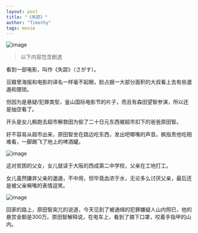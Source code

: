```yaml
---
layout: post
title: "《失踪》"
author: "Timothy"
tags: movie 
---
```


![image](https://user-images.githubusercontent.com/106022681/185012389-5155d1ac-9610-40f8-8e66-865c8958a864.png)

> 以下内容包含剧透

看到一部电影，叫作《失踪》（さがす）。

豆瓣里海报和电影的译名一样毫不起眼，脸占据一大部分面积的大叔看上去有些邋遢和猥琐。

但因为是悬疑/犯罪类型，釜山国际电影节的片子，而且有森田望智参演，所以还是抽空看了。

开头是女儿枫跑去超市解救因为偷了二十日元东西被超市扣下的爸爸原田智。

好不容易从超市出来，原田智坐在路边吃东西，发出吧唧嘴的声音。枫指责他吃相难看，一脚踢飞了地上的啤酒罐。

![image](https://user-images.githubusercontent.com/106022681/185013091-27085f63-665c-4574-a688-9e83f75af203.png)

这对贫困的父女，女儿就读于大阪的西成第二中学校，父亲在工地打工。

女儿虽然嫌弃父亲的邋遢，不中用，但毕竟血浓于水，无论多么讨厌父亲，最后还是被父亲噘嘴的表情逗笑。

![image](https://user-images.githubusercontent.com/106022681/185013374-b7d96962-c73e-4970-877d-43f44e060c8d.png)

回家的路上，原田智突兀的说道，今天见到了被通缉的犯罪嫌疑人山内照巳，他的悬赏金额是300万。原田智解释说，在电车上，看到了摘下口罩，咬着手指甲的山内。





